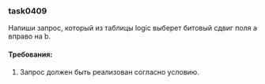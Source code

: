 
### task0409

Напиши запрос, который из таблицы logic выберет битовый сдвиг поля a вправо на b.


#### Требования:
1.	Запрос должен быть реализован согласно условию.

